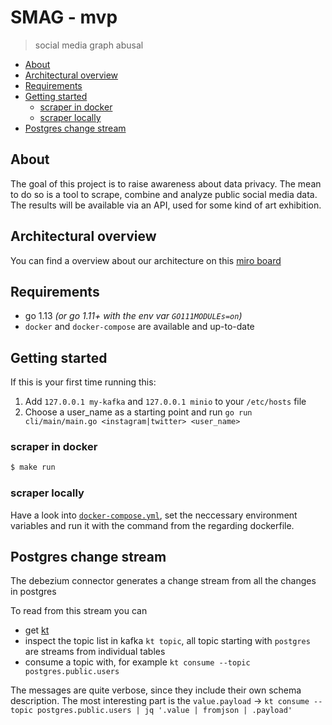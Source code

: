# SMAG - mvp
> social media graph abusal

- [About](#about)
- [Architectural overview](#architectural-overview)
- [Requirements](#requirements)
- [Getting started](#getting-started)
  - [scraper in docker](#scraper-in-docker)
  - [scraper locally](#scraper-locally)
- [Postgres change stream](#postgres-change-stream)

## About
The goal of this project is to raise awareness about data privacy. The mean to do so is a tool to scrape, combine and analyze public social media data.
The results will be available via an API, used for some kind of art exhibition.

## Architectural overview
You can find a overview about our architecture on this [miro board](https://miro.com/app/board/o9J_kw7a-qM=/)

## Requirements

- go 1.13 _(or go 1.11+ with the env var `GO111MODULEs=on`)_
- `docker` and `docker-compose` are available and up-to-date

## Getting started

If this is your first time running this:

1. Add `127.0.0.1 my-kafka` and `127.0.0.1 minio` to your `/etc/hosts` file
2. Choose a user_name as a starting point and run `go run cli/main/main.go <instagram|twitter> <user_name>`

### scraper in docker

```bash
$ make run
```

### scraper locally

Have a look into [`docker-compose.yml`](docker-compose.yml), set the neccessary environment variables and run it with the command from the regarding dockerfile.

## Postgres change stream

The debezium connector generates a change stream from all the changes in postgres

To read from this stream you can

- get [kt](https://github.com/fgeller/kt)
- inspect the topic list in kafka `kt topic`, all topic starting with `postgres` are streams from individual tables
- consume a topic with, for example `kt consume --topic postgres.public.users`

The messages are quite verbose, since they include their own schema description. The most interesting part is the `value.payload` -> `kt consume --topic postgres.public.users | jq '.value | fromjson | .payload'`
